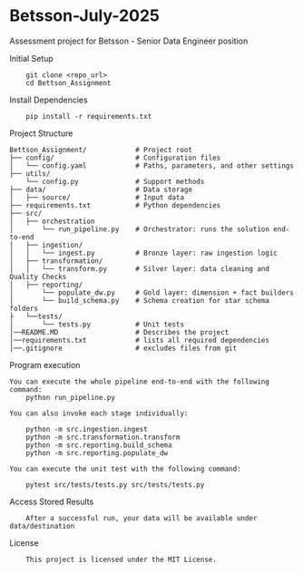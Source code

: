 # Betsson-July-2025
Assessment project for Betsson - Senior Data Engineer position 


Initial Setup

        git clone <repo_url>
        cd Bettson_Assignment


Install Dependencies

        pip install -r requirements.txt

Project Structure

    Bettson_Assignment/            # Project root
    ├── config/                    # Configuration files
    │   └── config.yaml            # Paths, parameters, and other settings
    ├── utils/
        └── config.py              # Support methods
    ├── data/                      # Data storage
    │   ├── source/                # Input data
    ├── requirements.txt           # Python dependencies
    ├── src/
    │   ├── orchestration
    │       └── run_pipeline.py    # Orchestrator: runs the solution end-to-end
    │   ├── ingestion/             
    │   │   └── ingest.py          # Bronze layer: raw ingestion logic
    │   ├── transformation/     
    │   │   └── transform.py       # Silver layer: data cleaning and Quality Checks
    │   ├── reporting/             
    │       └── populate_dw.py     # Gold layer: dimension + fact builders
    │       └── build_schema.py    # Schema creation for star schema folders
    ├   └──tests/                 
    │       └── tests.py           # Unit tests 
    │──README.MD                   # Describes the project
    │──requirements.txt            # lists all required dependencies
    │──.gitignore                  # excludes files from git





Program execution

    You can execute the whole pipeline end-to-end with the following command:
        python run_pipeline.py

    You can also invoke each stage individually:

        python -m src.ingestion.ingest
        python -m src.transformation.transform
        python -m src.reporting.build_schema
        python -m src.reporting.populate_dw

    You can execute the unit test with the following command:

        pytest src/tests/tests.py src/tests/tests.py

Access Stored Results

        After a successful run, your data will be available under data/destination


License

        This project is licensed under the MIT License.
